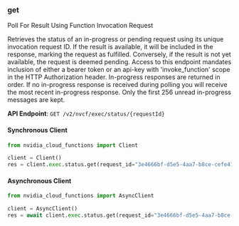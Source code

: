 
### get <a name="get"></a>
Poll For Result Using Function Invocation Request

Retrieves the status of an in-progress or pending request using its unique  invocation request ID. If the result is available, it will be included in  the response, marking the request as fulfilled. Conversely, if the result is  not yet available, the request is deemed pending. Access to this endpoint  mandates inclusion of either a bearer token or an api-key with  'invoke_function' scope in the HTTP Authorization header. In-progress responses are returned in order. If no in-progress response is received  during polling you will receive the most recent in-progress response. Only the first  256 unread in-progress messages are kept. 

**API Endpoint**: `GET /v2/nvcf/exec/status/{requestId}`

#### Synchronous Client

```python
from nvidia_cloud_functions import Client

client = Client()
res = client.exec.status.get(request_id="3e4666bf-d5e5-4aa7-b8ce-cefe41c7568a")
```

#### Asynchronous Client

```python
from nvidia_cloud_functions import AsyncClient

client = AsyncClient()
res = await client.exec.status.get(request_id="3e4666bf-d5e5-4aa7-b8ce-cefe41c7568a")
```
